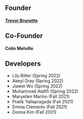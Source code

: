 ## Founder
#### [Trevor Brunette](http://www.trevorbrunette.net/)


## Co-Founder
#### Colin Melville

## Developers
- Lily Ritter (Spring 2022)
- Akeyl Gray (Spring 2022)
- Jiawei Wu (Spring 2022)
- Muhammad Alafifi (Spring 2022)
- Maryellen Marino (Fall 2021)
- Pratik Yallapragada (Fall 2021)
- Emma Clements (Fall 2021)
- Donna Kim (Fall 2021)

